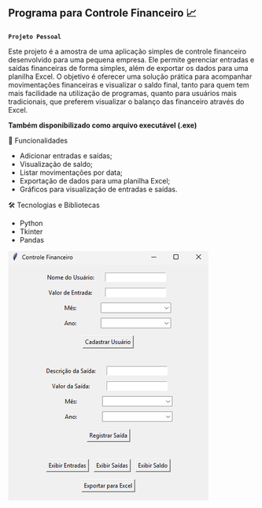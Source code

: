 ## Programa para Controle Financeiro 📈
**`Projeto Pessoal`** 

Este projeto é a amostra de uma aplicação simples de controle financeiro desenvolvido para uma pequena empresa. Ele permite gerenciar entradas e saídas financeiras de forma simples, além de exportar os dados para uma planilha Excel. O objetivo é oferecer uma solução prática para acompanhar movimentações financeiras e visualizar o saldo final, tanto para quem tem mais facilidade na utilização de programas, quanto para usuários mais tradicionais, que preferem visualizar o balanço das financeiro através do Excel.

**Também disponibilizado como arquivo executável (.exe)**

🧰 Funcionalidades

- Adicionar entradas e saídas;
- Visualização de saldo;
- Listar movimentações por data;
- Exportação de dados para uma planilha Excel;
- Gráficos para visualização de entradas e saídas.

🛠️ Tecnologias e Bibliotecas

- Python
- Tkinter 
- Pandas

<img alt="app de controle financeiro" src="controle_financeiro_python.png"> 
